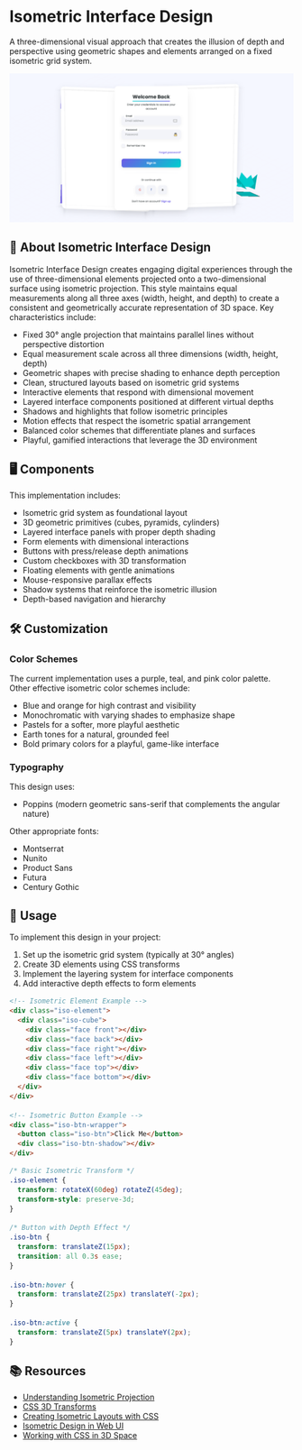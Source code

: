 # Isometric Interface Design

A three-dimensional visual approach that creates the illusion of depth and perspective using geometric shapes and elements arranged on a fixed isometric grid system.

<div align="center">

![Isometric Interface Design Preview](./assets/preview.png)

</div>

## 🎯 About Isometric Interface Design

Isometric Interface Design creates engaging digital experiences through the use of three-dimensional elements projected onto a two-dimensional surface using isometric projection. This style maintains equal measurements along all three axes (width, height, and depth) to create a consistent and geometrically accurate representation of 3D space. Key characteristics include:

- Fixed 30° angle projection that maintains parallel lines without perspective distortion
- Equal measurement scale across all three dimensions (width, height, depth)
- Geometric shapes with precise shading to enhance depth perception
- Clean, structured layouts based on isometric grid systems
- Interactive elements that respond with dimensional movement
- Layered interface components positioned at different virtual depths
- Shadows and highlights that follow isometric principles
- Motion effects that respect the isometric spatial arrangement
- Balanced color schemes that differentiate planes and surfaces
- Playful, gamified interactions that leverage the 3D environment

## 🖥️ Components

This implementation includes:

- Isometric grid system as foundational layout
- 3D geometric primitives (cubes, pyramids, cylinders)
- Layered interface panels with proper depth shading
- Form elements with dimensional interactions
- Buttons with press/release depth animations
- Custom checkboxes with 3D transformation
- Floating elements with gentle animations
- Mouse-responsive parallax effects
- Shadow systems that reinforce the isometric illusion
- Depth-based navigation and hierarchy

## 🛠️ Customization

### Color Schemes

The current implementation uses a purple, teal, and pink color palette. Other effective isometric color schemes include:

- Blue and orange for high contrast and visibility
- Monochromatic with varying shades to emphasize shape
- Pastels for a softer, more playful aesthetic
- Earth tones for a natural, grounded feel
- Bold primary colors for a playful, game-like interface

### Typography

This design uses:

- Poppins (modern geometric sans-serif that complements the angular nature)

Other appropriate fonts:

- Montserrat
- Nunito
- Product Sans
- Futura
- Century Gothic

## 🔌 Usage

To implement this design in your project:

1. Set up the isometric grid system (typically at 30° angles)
2. Create 3D elements using CSS transforms
3. Implement the layering system for interface components
4. Add interactive depth effects to form elements

```html
<!-- Isometric Element Example -->
<div class="iso-element">
  <div class="iso-cube">
    <div class="face front"></div>
    <div class="face back"></div>
    <div class="face right"></div>
    <div class="face left"></div>
    <div class="face top"></div>
    <div class="face bottom"></div>
  </div>
</div>

<!-- Isometric Button Example -->
<div class="iso-btn-wrapper">
  <button class="iso-btn">Click Me</button>
  <div class="iso-btn-shadow"></div>
</div>
```

```css
/* Basic Isometric Transform */
.iso-element {
  transform: rotateX(60deg) rotateZ(45deg);
  transform-style: preserve-3d;
}

/* Button with Depth Effect */
.iso-btn {
  transform: translateZ(15px);
  transition: all 0.3s ease;
}

.iso-btn:hover {
  transform: translateZ(25px) translateY(-2px);
}

.iso-btn:active {
  transform: translateZ(5px) translateY(2px);
}
```

## 📚 Resources

- [Understanding Isometric Projection](https://www.smashingmagazine.com/2016/05/isometric-projection-in-css/)
- [CSS 3D Transforms](https://developer.mozilla.org/en-US/docs/Web/CSS/transform-style)
- [Creating Isometric Layouts with CSS](https://css-tricks.com/creating-isometric-layouts-css/)
- [Isometric Design in Web UI](https://www.uxpin.com/studio/blog/isometric-design-web-ui/)
- [Working with CSS in 3D Space](https://3dtransforms.desandro.com/)
